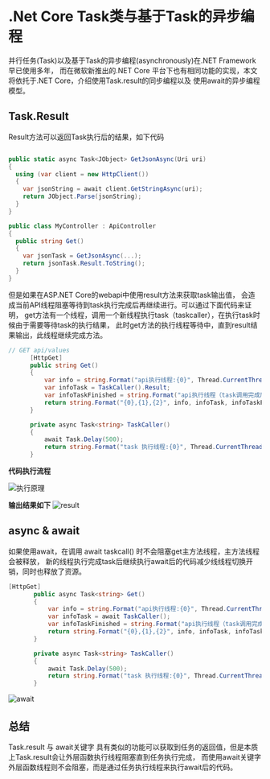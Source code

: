 # .Net Core Task类与基于Task的异步编程

并行任务(Task)以及基于Task的异步编程(asynchronously)在.NET Framework早已使用多年，
而在微软新推出的.NET Core 平台下也有相同功能的实现，本文将依托于.NET Core，介绍使用Task.result的同步编程以及
使用await的异步编程模型。

## Task.Result
Result方法可以返回Task执行后的结果，如下代码

```cs

public static async Task<JObject> GetJsonAsync(Uri uri)
{
  using (var client = new HttpClient())
  {
    var jsonString = await client.GetStringAsync(uri);
    return JObject.Parse(jsonString);
  }
}

public class MyController : ApiController
{
  public string Get()
  {
    var jsonTask = GetJsonAsync(...);
    return jsonTask.Result.ToString();
  }
}

```

但是如果在ASP.NET Core的webapi中使用result方法来获取task输出值，
会造成当前API线程阻塞等待到task执行完成后再继续进行。可以通过下面代码来证明，
get方法有一个线程，调用一个新线程执行task（taskcaller），在执行task时候由于需要等待task的执行结果，
此时get方法的执行线程等待中，直到result结果输出，此线程继续完成方法。

```cs
// GET api/values
      [HttpGet]
      public string Get()
      {
          var info = string.Format("api执行线程:{0}", Thread.CurrentThread.ManagedThreadId);
          var infoTask = TaskCaller().Result;
          var infoTaskFinished = string.Format("api执行线程（task调用完成后）:{0}", Thread.CurrentThread.ManagedThreadId);
          return string.Format("{0},{1},{2}", info, infoTask, infoTaskFinished);
      }

      private async Task<string> TaskCaller()
      {
          await Task.Delay(500);
          return string.Format("task 执行线程:{0}", Thread.CurrentThread.ManagedThreadId);
      }

```
**代码执行流程**

![执行原理](http://qiniu.xdpie.com/4b7004780714aad9a609d21e9dbea589.png?imageView2/2/w/700)


**输出结果如下**
![result](http://qiniu.xdpie.com/7e3662b6cbda472f37752029ad591100.png?imageView2/2/w/700)

## async & await

如果使用await，在调用 await taskcall() 时不会阻塞get主方法线程，主方法线程会被释放，
新的线程执行完成task后继续执行await后的代码减少线线程切换开销，同时也释放了资源。

```cs
[HttpGet]
       public async Task<string> Get()
       {
           var info = string.Format("api执行线程:{0}", Thread.CurrentThread.ManagedThreadId);
           var infoTask = await TaskCaller();
           var infoTaskFinished = string.Format("api执行线程（task调用完成后）:{0}", Thread.CurrentThread.ManagedThreadId);
           return string.Format("{0},{1},{2}", info, infoTask, infoTaskFinished);
       }

       private async Task<string> TaskCaller()
       {
           await Task.Delay(500);
           return string.Format("task 执行线程:{0}", Thread.CurrentThread.ManagedThreadId);
       }

```

![await](http://qiniu.xdpie.com/9f8367a3908228b2513124c422517aa6.png)

## 总结
Task.result 与 await关键字 具有类似的功能可以获取到任务的返回值，但是本质上Task.result会让外层函数执行线程阻塞直到任务执行完成，
而使用await关键字外层函数线程则不会阻塞，而是通过任务执行线程来执行await后的代码。
